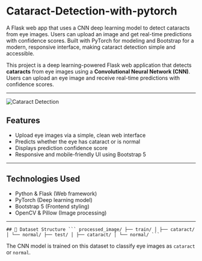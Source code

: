 # Cataract-Detection-with-pytorch
A Flask web app that uses a CNN deep learning model to detect cataracts from eye images. Users can upload an image and get real-time predictions with confidence scores. Built with PyTorch for modeling and Bootstrap for a modern, responsive interface, making cataract detection simple and accessible.

This project is a deep learning-powered Flask web application that detects **cataracts** from eye images using a **Convolutional Neural Network (CNN)**. Users can upload an eye image and receive real-time predictions with confidence scores.

---
![Cataract Detection](https://upload.wikimedia.org/wikipedia/commons/f/f9/Cataract_in_human_eye.jpg)



## Features

- Upload eye images via a simple, clean web interface  
- Predicts whether the eye has cataract or is normal  
- Displays prediction confidence score  
- Responsive and mobile-friendly UI using Bootstrap 5  

---

## Technologies Used

- Python & Flask (Web framework)  
- PyTorch (Deep learning model)  
- Bootstrap 5 (Frontend styling)  
- OpenCV & Pillow (Image processing)  

---

<pre><code>## 📂 Dataset Structure ``` processed_image/ ├── train/ │ ├── cataract/ │ └── normal/ ├── test/ │ ├── cataract/ │ └── normal/ ``` </code></pre>

The CNN model is trained on this dataset to classify eye images as `cataract` or `normal`.


